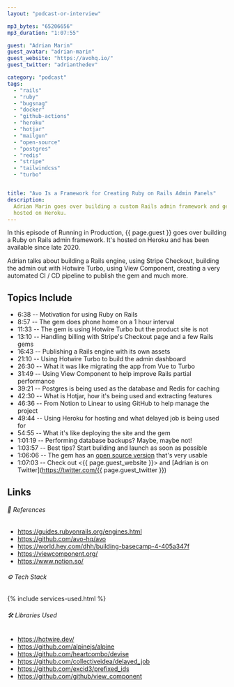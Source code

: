 ```yaml
---
layout: "podcast-or-interview"

mp3_bytes: "65206656"
mp3_duration: "1:07:55"

guest: "Adrian Marin"
guest_avatar: "adrian-marin"
guest_website: "https://avohq.io/"
guest_twitter: "adrianthedev"

category: "podcast"
tags:
  - "rails"
  - "ruby"
  - "bugsnag"
  - "docker"
  - "github-actions"
  - "heroku"
  - "hotjar"
  - "mailgun"
  - "open-source"
  - "postgres"
  - "redis"
  - "stripe"
  - "tailwindcss"
  - "turbo"


title: "Avo Is a Framework for Creating Ruby on Rails Admin Panels"
description:
  Adrian Marin goes over building a custom Rails admin framework and gem. It's
  hosted on Heroku.
---
```


In this episode of Running in Production, {{ page.guest }} goes over building a
Ruby on Rails admin framework. It's hosted on Heroku and has been available
since late 2020.

Adrian talks about building a Rails engine, using Stripe Checkout, building the
admin out with Hotwire Turbo, using View Component, creating a very automated
CI / CD pipeline to publish the gem and much more.

## Topics Include

- 6:38 -- Motivation for using Ruby on Rails
- 8:57 -- The gem does phone home on a 1 hour interval
- 11:33 -- The gem is using Hotwire Turbo but the product site is not
- 13:10 -- Handling billing with Stripe's Checkout page and a few Rails gems
- 16:43 -- Publishing a Rails engine with its own assets
- 21:10 -- Using Hotwire Turbo to build the admin dashboard
- 26:30 -- What it was like migrating the app from Vue to Turbo
- 31:49 -- Using View Component to help improve Rails partial performance
- 39:21 -- Postgres is being used as the database and Redis for caching
- 42:30 -- What is Hotjar, how it's being used and extracting features
- 46:36 -- From Notion to Linear to using GitHub to help manage the project
- 49:44 -- Using Heroku for hosting and what delayed job is being used for
- 54:55 -- What it's like deploying the site and the gem
- 1:01:19 -- Performing database backups? Maybe, maybe not!
- 1:03:57 -- Best tips? Start building and launch as soon as possible
- 1:06:06 -- The gem has an [open source version](https://github.com/avo-hq/avo) that's very usable
- 1:07:03 -- Check out <{{ page.guest_website }}> and [Adrian is on Twitter](https://twitter.com/{{ page.guest_twitter }})

## Links

###### 📄 References

- <https://guides.rubyonrails.org/engines.html>
- <https://github.com/avo-hq/avo>
- <https://world.hey.com/dhh/building-basecamp-4-405a347f>
- <https://viewcomponent.org/>
- <https://www.notion.so/>

###### ⚙️ Tech Stack

{% include services-used.html %}

###### 🛠 Libraries Used

- <https://hotwire.dev/>
- <https://github.com/alpinejs/alpine>
- <https://github.com/heartcombo/devise>
- <https://github.com/collectiveidea/delayed_job>
- <https://github.com/excid3/prefixed_ids>
- <https://github.com/github/view_component>
